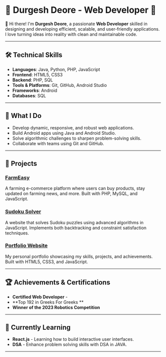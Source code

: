 # 🌟 Durgesh Deore - Web Developer 🌟

👋 Hi there! I'm **Durgesh Deore**, a passionate **Web Developer** skilled in designing and developing efficient, scalable, and user-friendly applications. I love turning ideas into reality with clean and maintainable code.

---

## 🛠️ Technical Skills

- **Languages**: Java, Python, PHP, JavaScript  
- **Frontend**: HTML5, CSS3  
- **Backend**: PHP, SQL  
- **Tools & Platforms**: Git, GitHub, Android Studio  
- **Frameworks**: Android  
- **Databases**: SQL

---

## 🚀 What I Do

- Develop dynamic, responsive, and robust web applications.
- Build Android apps using Java and Android Studio.
- Solve algorithmic challenges to sharpen problem-solving skills.
- Collaborate with teams using Git and GitHub.

---

## 🔧 Projects

### [FarmEasy](https://github.com/your-username/FarmEasy)
A farming e-commerce platform where users can buy products, stay updated on farming news, and more. Built with PHP, MySQL, and JavaScript.

### [Sudoku Solver](https://github.com/your-username/Sudoku-Solver)
A website that solves Sudoku puzzles using advanced algorithms in JavaScript. Implements both backtracking and constraint satisfaction techniques.

### [Portfolio Website](https://github.com/your-username/Portfolio)
My personal portfolio showcasing my skills, projects, and achievements. Built with HTML5, CSS3, and JavaScript.

---

## 🏆 Achievements & Certifications

- **Certified Web Developer** - 
- **Top 192 in Greeks For Greeks **  
- **Winner of the 2023 Robotics Competition**  

---

## 🚀 Currently Learning

- **React.js** - Learning how to build interactive user interfaces.
- **DSA** - Enhance problem solving skills with DSA in JAVA.

---

